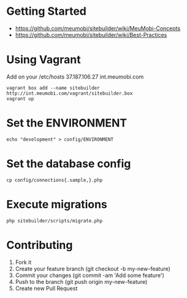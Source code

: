 Getting Started
===============

- https://github.com/meumobi/sitebuilder/wiki/MeuMobi-Concepts
- https://github.com/meumobi/sitebuilder/wiki/Best-Practices

Using Vagrant
=============
Add on your /etc/hosts
37.187.106.27   int.meumobi.com

```
vagrant box add --name sitebuilder http://int.meumobi.com/vagrant/sitebuilder.box
vagrant up
```

Set the ENVIRONMENT
===================

```
echo "development" > config/ENVIRONMENT
```

Set the database config
=======================

```
cp config/connections{.sample,}.php
```

Execute migrations
==================

```
php sitebuilder/scripts/migrate.php
```

Contributing
==================

1. Fork it
2. Create your feature branch (git checkout -b my-new-feature)
3. Commit your changes (git commit -am 'Add some feature')
4. Push to the branch (git push origin my-new-feature)
5. Create new Pull Request
